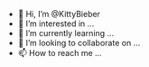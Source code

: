 - 👋 Hi, I’m @KittyBieber
- 👀 I’m interested in ...
- 🌱 I’m currently learning ...
- 💞️ I’m looking to collaborate on ...
- 📫 How to reach me ...

<!---
KittyBieber/KittyBieber is a ✨ special ✨ repository because its `README.md` (this file) appears on your GitHub profile.
You can click the Preview link to take a look at your changes.
--->
